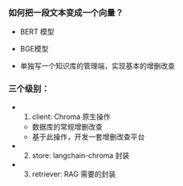 ### 如何把一段文本变成一个向量？
- BERT 模型
- BGE模型

- 单独写一个知识库的管理端，实现基本的增删改查


### 三个级别：
- 1. client: Chroma 原生操作
  - 数据库的常规增删改查
  - 基于此操作，开发一套增删改查平台
  
- 2. store: langchain-chroma 封装

- 3. retriever: RAG 需要的封装